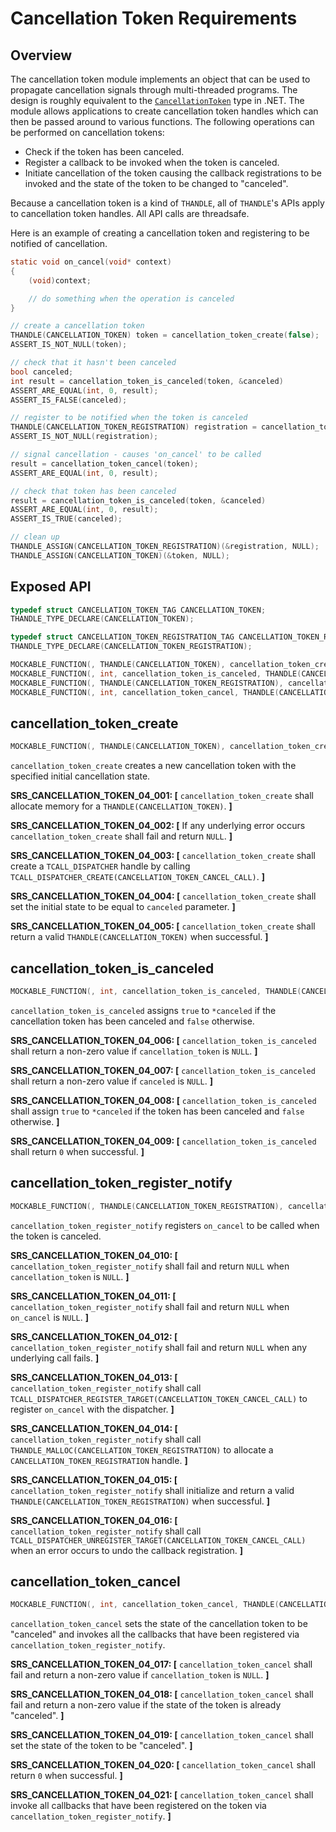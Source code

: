 # Cancellation Token Requirements

## Overview

The cancellation token module implements an object that can be used to propagate cancellation signals through multi-threaded programs. The design is roughly equivalent to the [`CancellationToken`](https://learn.microsoft.com/en-us/dotnet/api/system.threading.cancellationtoken?view=net-8.0) type in .NET. The module allows applications to create cancellation token handles which can then be passed around to various functions. The following operations can be performed on cancellation tokens:

- Check if the token has been canceled.
- Register a callback to be invoked when the token is canceled.
- Initiate cancellation of the token causing the callback registrations to be invoked and the state of the token to be changed to "canceled".

Because a cancellation token is a kind of `THANDLE`, all of `THANDLE`'s APIs apply to cancellation token handles. All API calls are threadsafe.

Here is an example of creating a cancellation token and registering to be notified of cancellation.

```c
static void on_cancel(void* context)
{
    (void)context;

    // do something when the operation is canceled
}

// create a cancellation token
THANDLE(CANCELLATION_TOKEN) token = cancellation_token_create(false);
ASSERT_IS_NOT_NULL(token);

// check that it hasn't been canceled
bool canceled;
int result = cancellation_token_is_canceled(token, &canceled)
ASSERT_ARE_EQUAL(int, 0, result);
ASSERT_IS_FALSE(canceled);

// register to be notified when the token is canceled
THANDLE(CANCELLATION_TOKEN_REGISTRATION) registration = cancellation_token_register_notify(token, on_cancel, NULL);
ASSERT_IS_NOT_NULL(registration);

// signal cancellation - causes 'on_cancel' to be called
result = cancellation_token_cancel(token);
ASSERT_ARE_EQUAL(int, 0, result);

// check that token has been canceled
result = cancellation_token_is_canceled(token, &canceled)
ASSERT_ARE_EQUAL(int, 0, result);
ASSERT_IS_TRUE(canceled);

// clean up
THANDLE_ASSIGN(CANCELLATION_TOKEN_REGISTRATION)(&registration, NULL);
THANDLE_ASSIGN(CANCELLATION_TOKEN)(&token, NULL);
```

## Exposed API

```c
typedef struct CANCELLATION_TOKEN_TAG CANCELLATION_TOKEN;
THANDLE_TYPE_DECLARE(CANCELLATION_TOKEN);

typedef struct CANCELLATION_TOKEN_REGISTRATION_TAG CANCELLATION_TOKEN_REGISTRATION;
THANDLE_TYPE_DECLARE(CANCELLATION_TOKEN_REGISTRATION);

MOCKABLE_FUNCTION(, THANDLE(CANCELLATION_TOKEN), cancellation_token_create, bool, canceled);
MOCKABLE_FUNCTION(, int, cancellation_token_is_canceled, THANDLE(CANCELLATION_TOKEN), cancellation_token, bool*, canceled);
MOCKABLE_FUNCTION(, THANDLE(CANCELLATION_TOKEN_REGISTRATION), cancellation_token_register_notify, THANDLE(CANCELLATION_TOKEN), cancellation_token, TCALL_DISPATCHER_TARGET_FUNC_TYPE_NAME(CANCELLATION_TOKEN_CANCEL_CALL), on_cancel, void*, context);
MOCKABLE_FUNCTION(, int, cancellation_token_cancel, THANDLE(CANCELLATION_TOKEN), cancellation_token);
```

## cancellation_token_create

```c
MOCKABLE_FUNCTION(, THANDLE(CANCELLATION_TOKEN), cancellation_token_create, bool, canceled);
```

`cancellation_token_create` creates a new cancellation token with the specified initial cancellation state.

**SRS_CANCELLATION_TOKEN_04_001: [** `cancellation_token_create` shall allocate memory for a `THANDLE(CANCELLATION_TOKEN)`. **]**

**SRS_CANCELLATION_TOKEN_04_002: [** If any underlying error occurs `cancellation_token_create` shall fail and return `NULL`. **]**

**SRS_CANCELLATION_TOKEN_04_003: [** `cancellation_token_create` shall create a `TCALL_DISPATCHER` handle by calling `TCALL_DISPATCHER_CREATE(CANCELLATION_TOKEN_CANCEL_CALL)`. **]**

**SRS_CANCELLATION_TOKEN_04_004: [** `cancellation_token_create` shall set the initial state to be equal to `canceled` parameter. **]**

**SRS_CANCELLATION_TOKEN_04_005: [** `cancellation_token_create` shall return a valid `THANDLE(CANCELLATION_TOKEN)` when successful. **]**

## cancellation_token_is_canceled

```c
MOCKABLE_FUNCTION(, int, cancellation_token_is_canceled, THANDLE(CANCELLATION_TOKEN), cancellation_token, bool*, canceled);
```

`cancellation_token_is_canceled` assigns `true` to `*canceled` if the cancellation token has been canceled and `false` otherwise.

**SRS_CANCELLATION_TOKEN_04_006: [** `cancellation_token_is_canceled` shall return a non-zero value if `cancellation_token` is `NULL`. **]**

**SRS_CANCELLATION_TOKEN_04_007: [** `cancellation_token_is_canceled` shall return a non-zero value if `canceled` is `NULL`. **]**

**SRS_CANCELLATION_TOKEN_04_008: [** `cancellation_token_is_canceled` shall assign `true` to `*canceled` if the token has been canceled and `false` otherwise. **]**

**SRS_CANCELLATION_TOKEN_04_009: [** `cancellation_token_is_canceled` shall return `0` when successful. **]**

## cancellation_token_register_notify

```c
MOCKABLE_FUNCTION(, THANDLE(CANCELLATION_TOKEN_REGISTRATION), cancellation_token_register_notify, THANDLE(CANCELLATION_TOKEN), cancellation_token, TCALL_DISPATCHER_TARGET_FUNC_TYPE_NAME(CANCELLATION_TOKEN_CANCEL_CALL), on_cancel, void*, context);
```

`cancellation_token_register_notify` registers `on_cancel` to be called when the token is canceled.

**SRS_CANCELLATION_TOKEN_04_010: [** `cancellation_token_register_notify` shall fail and return `NULL` when `cancellation_token` is `NULL`. **]**

**SRS_CANCELLATION_TOKEN_04_011: [** `cancellation_token_register_notify` shall fail and return `NULL` when `on_cancel` is `NULL`. **]**

**SRS_CANCELLATION_TOKEN_04_012: [** `cancellation_token_register_notify` shall fail and return `NULL` when any underlying call fails. **]**

**SRS_CANCELLATION_TOKEN_04_013: [** `cancellation_token_register_notify` shall call `TCALL_DISPATCHER_REGISTER_TARGET(CANCELLATION_TOKEN_CANCEL_CALL)` to register `on_cancel` with the dispatcher. **]**

**SRS_CANCELLATION_TOKEN_04_014: [** `cancellation_token_register_notify` shall call `THANDLE_MALLOC(CANCELLATION_TOKEN_REGISTRATION)` to allocate a `CANCELLATION_TOKEN_REGISTRATION` handle. **]**

**SRS_CANCELLATION_TOKEN_04_015: [** `cancellation_token_register_notify` shall initialize and return a valid `THANDLE(CANCELLATION_TOKEN_REGISTRATION)` when successful. **]**

**SRS_CANCELLATION_TOKEN_04_016: [** `cancellation_token_register_notify` shall call `TCALL_DISPATCHER_UNREGISTER_TARGET(CANCELLATION_TOKEN_CANCEL_CALL)` when an error occurs to undo the callback registration. **]**

## cancellation_token_cancel

```c
MOCKABLE_FUNCTION(, int, cancellation_token_cancel, THANDLE(CANCELLATION_TOKEN), cancellation_token);
```

`cancellation_token_cancel` sets the state of the cancellation token to be "canceled" and invokes all the callbacks that have been registered via `cancellation_token_register_notify`.

**SRS_CANCELLATION_TOKEN_04_017: [** `cancellation_token_cancel` shall fail and return a non-zero value if `cancellation_token` is `NULL`. **]**

**SRS_CANCELLATION_TOKEN_04_018: [** `cancellation_token_cancel` shall fail and return a non-zero value if the state of the token is already "canceled". **]**

**SRS_CANCELLATION_TOKEN_04_019: [** `cancellation_token_cancel` shall set the state of the token to be "canceled". **]**

**SRS_CANCELLATION_TOKEN_04_020: [** `cancellation_token_cancel` shall return `0` when successful. **]**

**SRS_CANCELLATION_TOKEN_04_021: [** `cancellation_token_cancel` shall invoke all callbacks that have been registered on the token via `cancellation_token_register_notify`. **]**